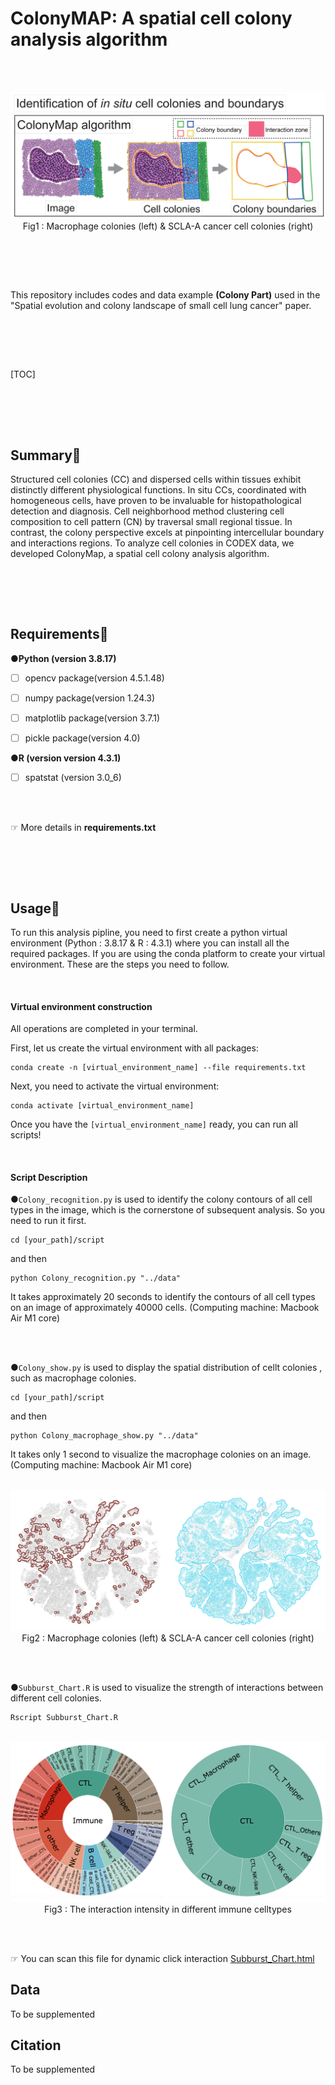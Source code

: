 # ColonyMAP: A spatial cell colony analysis algorithm



<br><br>

<img src="./img/Fig 1.jpg" alt="Fig 1" style="zoom:100%;" />



<center>Fig1 : Macrophage colonies (left) & SCLA-A cancer cell colonies (right)</center>

<br><br>

<br>

This repository includes  codes and data example **(Colony Part)** used in the "Spatial evolution and colony landscape of small cell lung cancer" paper.



<br><br>

<br>

[TOC]

<br><br>

<br>

## Summary📖

Structured cell colonies (CC) and dispersed cells within tissues exhibit distinctly different physiological functions. In situ CCs, coordinated with homogeneous cells, have proven to be invaluable for histopathological detection and diagnosis. Cell neighborhood method clustering cell composition to cell pattern (CN) by traversal small regional tissue. In contrast, the colony perspective excels at pinpointing intercellular boundary and interactions regions. To analyze cell colonies in CODEX data, we developed ColonyMap, a spatial cell colony analysis algorithm.

<br><br>

<br>

## Requirements🌸

●**Python (version 3.8.17)**

- [ ] opencv package(version 4.5.1.48)

- [ ] numpy package(version 1.24.3)

- [ ] matplotlib package(version 3.7.1)

- [ ] pickle package(version 4.0)

●**R (version version 4.3.1)**

- [ ] spatstat (version 3.0_6)

<br><br>

☞ More details in **requirements.txt**



<br><br>

<br>

## Usage👻

To run this analysis pipline, you need to first create a python virtual environment (Python : 3.8.17 & R : 4.3.1) where you can install all the required packages. If you are using the conda platform to create your virtual environment. These are the steps you need to follow.

<br>

#### Virtual environment construction

All operations are completed in your terminal.

First, let us create the virtual environment with all packages: 

```
conda create -n [virtual_environment_name] --file requirements.txt
```

Next, you need to activate the virtual environment:

```
conda activate [virtual_environment_name]
```

Once you have the `[virtual_environment_name]` ready, you can run all scripts!

<br>

#### Script Description

●`Colony_recognition.py` is used to identify the colony contours of all cell types in the image, which is the cornerstone of subsequent analysis. So you need to run it first.

```
cd [your_path]/script
```

and then

```
python Colony_recognition.py "../data"
```

It takes approximately 20 seconds to identify the contours of all cell types on an image of approximately 40000 cells. (Computing machine: Macbook Air  M1 core)

<br><br>

●`Colony_show.py`  is used to display the spatial distribution of  cellt colonies , such as macrophage colonies.

```
cd [your_path]/script
```

and then

```
python Colony_macrophage_show.py "../data"
```

It takes only 1 second to visualize the macrophage colonies on an image. (Computing machine: Macbook Air  M1 core)

<br>



<img src="./img/Fig 2.jpg" alt="Fig 2" style="zoom:100%;" />



<center>Fig2 : Macrophage colonies (left) & SCLA-A cancer cell colonies (right)</center>

<br><br>



●`Subburst_Chart.R`  is used to visualize the strength of interactions between different cell colonies.

```
Rscript Subburst_Chart.R 
```

<br>



<img src="./img/Fig 3.jpg" alt="Fig 3" style="zoom:100%;" />

<center>Fig3 : The interaction intensity in different immune celltypes</center>

 <br><br>

☞  You can scan this file for dynamic click interaction  [Subburst_Chart.html](result/Subburst_Chart.html) 








## Data

To be supplemented





## Citation

To be supplemented

